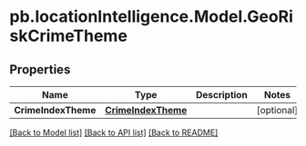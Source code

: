 # pb.locationIntelligence.Model.GeoRiskCrimeTheme
## Properties

Name | Type | Description | Notes
------------ | ------------- | ------------- | -------------
**CrimeIndexTheme** | [**CrimeIndexTheme**](CrimeIndexTheme.md) |  | [optional] 

[[Back to Model list]](../README.md#documentation-for-models) [[Back to API list]](../README.md#documentation-for-api-endpoints) [[Back to README]](../README.md)

